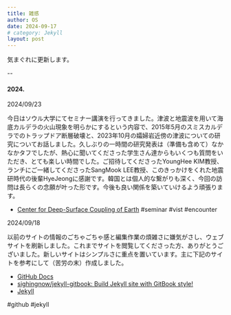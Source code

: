 ```yaml
---
title: 雑感
author: OS
date: 2024-09-17
# category: Jekyll
layout: post
---
```


気まぐれに更新します。


--

#### 2024.

2024/09/23

今日はソウル大学にてセミナー講演を行ってきました。津波と地震波を用いて海底カルデラの火山現象を明らかにするという内容で、2015年5月のスミスカルデラでのトラップドア断層破壊と、2023年10月の孀婦岩近傍の津波についての研究についてお話しました。久しぶりの一時間の研究発表は（準備も含めて）なかなかタフでしたが、熱心に聞いてくださった学生さん達からもいくつも質問をいただき、とても楽しい時間でした。ご招待してくださったYoungHee KIM教授、ランチにご一緒してくださったSangMook LEE教授、このきっかけをくれた地震研時代の後輩HyeJeongに感謝です。韓国とは個人的な繋がりも深く、今回の訪問は長らくの念願が叶った形です。今後も良い関係を築いていけるよう頑張ります。
- [Center for Deep-Surface Coupling of Earth](https://deepsurf.snu.ac.kr/)
#seminar #vist #encounter

2024/09/18 

以前のサイトの情報のごちゃごちゃ感と編集作業の煩雑さに嫌気がさし、ウェブサイトを刷新しました。これまでサイトを閲覧してくださった方、ありがとうございました。新しいサイトはシンプルさに重点を置いています。主に下記のサイトを参考にして（苦労の末）作成しました。
- [GitHub Docs](https://docs.github.com/ja/pages)
- [sighingnow/jekyll-gitbook: Build Jekyll site with GitBook style!](https://github.com/sighingnow/jekyll-gitbook)
- [Jekyll](https://jekyllrb.com/)

#github #jekyll 

